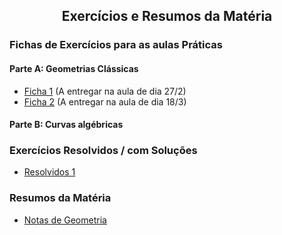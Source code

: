 
<h2 align="center"> Exercícios e Resumos da Matéria</h2>  

### Fichas de Exercícios para as aulas Práticas

#### Parte A: Geometrias Clássicas
- [Ficha 1](http://cfloren.wdfiles.com/local--files/ensino/Ficha1.pdf) (A entregar na aula de dia 27/2)
- [Ficha 2](http://cfloren.wdfiles.com/local--files/ensino/Ficha2.pdf) (A entregar na aula de dia 18/3)

#### Parte B: Curvas algébricas

### Exercícios Resolvidos / com Soluções

- [Resolvidos 1](http://cfloren.wdfiles.com/local--files/ensino/Resolvidos1.pdf) 
<!-- ### Exercícios Adicionais -->

### Resumos da Matéria
- [Notas de Geometria](http://cfloren.wdfiles.com/local--files/ensino/Geometria-2025.pdf)
